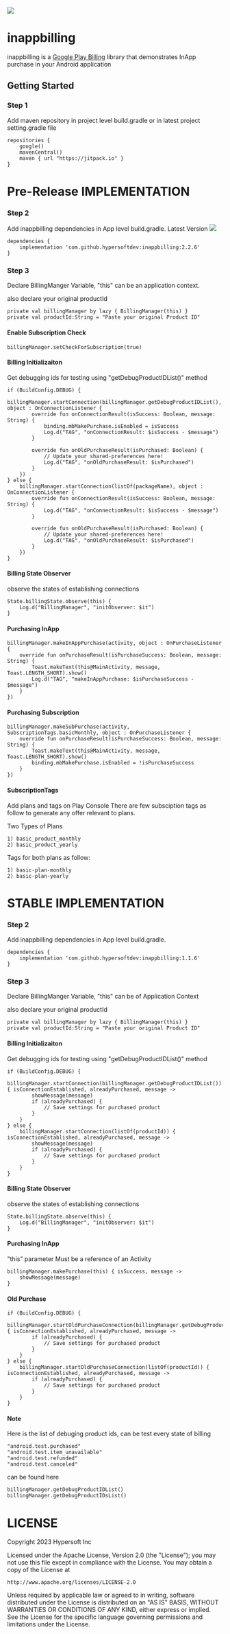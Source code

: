 [![](https://jitpack.io/v/hypersoftdev/inappbilling.svg)](https://jitpack.io/#hypersoftdev/inappbilling)
# inappbilling

inappbilling is a [Google Play Billing](https://developer.android.com/google/play/billing/integrate) library that demonstrates InApp purchase in your Android application

## Getting Started

### Step 1

Add maven repository in project level build.gradle or in latest project setting.gradle file
```
repositories {
    google()
    mavenCentral()
    maven { url "https://jitpack.io" }
}
```  


# Pre-Release IMPLEMENTATION

### Step 2

Add inappbilling dependencies in App level build.gradle. Latest Version [![](https://jitpack.io/v/hypersoftdev/inappbilling.svg)](https://jitpack.io/#hypersoftdev/inappbilling)
```
dependencies {
    implementation 'com.github.hypersoftdev:inappbilling:2.2.6'
}
``` 

### Step 3

Declare BillingManger Variable, "this" can be an application context.

also declare your original productId

```
private val billingManager by lazy { BillingManager(this) }
private val productId:String = "Paste your original Product ID"
```  

#### Enable Subscription Check

```
billingManager.setCheckForSubscription(true)
```  

#### Billing Initializaiton

Get debugging ids for testing using "getDebugProductIDList()" method

```
if (BuildConfig.DEBUG) {
    billingManager.startConnection(billingManager.getDebugProductIDList(), object : OnConnectionListener {
        override fun onConnectionResult(isSuccess: Boolean, message: String) {
            binding.mbMakePurchase.isEnabled = isSuccess
            Log.d("TAG", "onConnectionResult: $isSuccess - $message")
        }

        override fun onOldPurchaseResult(isPurchased: Boolean) {
            // Update your shared-preferences here!
            Log.d("TAG", "onOldPurchaseResult: $isPurchased")
        }
    })
} else {
    billingManager.startConnection(listOf(packageName), object : OnConnectionListener {
        override fun onConnectionResult(isSuccess: Boolean, message: String) {
            Log.d("TAG", "onConnectionResult: $isSuccess - $message")
        }

        override fun onOldPurchaseResult(isPurchased: Boolean) {
            // Update your shared-preferences here!
            Log.d("TAG", "onOldPurchaseResult: $isPurchased")
        }
    })
}

```
#### Billing State Observer

observe the states of establishing connections

```
State.billingState.observe(this) {
    Log.d("BillingManager", "initObserver: $it")
}
```
#### Purchasing InApp

```
billingManager.makeInAppPurchase(activity, object : OnPurchaseListener {
    override fun onPurchaseResult(isPurchaseSuccess: Boolean, message: String) {
        Toast.makeText(this@MainActivity, message, Toast.LENGTH_SHORT).show()
        Log.d("TAG", "makeInAppPurchase: $isPurchaseSuccess - $message")
    }
})
```

#### Purchasing Subscription

```
billingManager.makeSubPurchase(activity, SubscriptionTags.basicMonthly, object : OnPurchaseListener {
    override fun onPurchaseResult(isPurchaseSuccess: Boolean, message: String) {
        Toast.makeText(this@MainActivity, message, Toast.LENGTH_SHORT).show()
        binding.mbMakePurchase.isEnabled = !isPurchaseSuccess
    }
})
```

#### SubscriptionTags

Add plans and tags on Play Console
There are few subsciption tags as follow to generate any offer relevant to plans.

  Two Types of Plans
  
    1) basic_product_monthly
    2) basic_product_yearly
        
        
  Tags for both plans as follow:
  
    1) basic-plan-monthly
    2) basic-plan-yearly

# STABLE IMPLEMENTATION

### Step 2

Add inappbilling dependencies in App level build.gradle.
```
dependencies {
    implementation 'com.github.hypersoftdev:inappbilling:1.1.6'
}
``` 

### Step 3

Declare BillingManger Variable, "this" can be of Application Context

also declare your original productId

```
private val billingManager by lazy { BillingManager(this) }
private val productId:String = "Paste your original Product ID"
```  

#### Billing Initializaiton

Get debugging ids for testing using "getDebugProductIDList()" method

```
if (BuildConfig.DEBUG) {
    billingManager.startConnection(billingManager.getDebugProductIDList()) { isConnectionEstablished, alreadyPurchased, message ->
        showMessage(message)
        if (alreadyPurchased) {
            // Save settings for purchased product
        }
    }
} else {
    billingManager.startConnection(listOf(productId)) { isConnectionEstablished, alreadyPurchased, message ->
        showMessage(message)
        if (alreadyPurchased) {
            // Save settings for purchased product
        }
    }
}
```
#### Billing State Observer

observe the states of establishing connections

```
State.billingState.observe(this) {
    Log.d("BillingManager", "initObserver: $it")
}
```
#### Purchasing InApp

"this" parameter Must be a reference of an Activity

```
billingManager.makePurchase(this) { isSuccess, message ->
    showMessage(message)
}
```

#### Old Purchase

```
if (BuildConfig.DEBUG) {
    billingManager.startOldPurchaseConnection(billingManager.getDebugProductIDList()) { isConnectionEstablished, alreadyPurchased, message ->
        if (alreadyPurchased) {
            // Save settings for purchased product
        }
    }
} else {
    billingManager.startOldPurchaseConnection(listOf(productId)) { isConnectionEstablished, alreadyPurchased, message ->
        if (alreadyPurchased) {
            // Save settings for purchased product
        }
    }
}
```

#### Note
Here is the list of debuging product ids, can be test every state of billing

```
"android.test.purchased"
"android.test.item_unavailable"
"android.test.refunded"
"android.test.canceled"
```

can be found here

```
billingManager.getDebugProductIDList()
billingManager.getDebugProductIDsList()
```

# LICENSE

Copyright 2023 Hypersoft Inc

Licensed under the Apache License, Version 2.0 (the "License");
you may not use this file except in compliance with the License.
You may obtain a copy of the License at

    http://www.apache.org/licenses/LICENSE-2.0

Unless required by applicable law or agreed to in writing, software
distributed under the License is distributed on an "AS IS" BASIS,
WITHOUT WARRANTIES OR CONDITIONS OF ANY KIND, either express or implied.
See the License for the specific language governing permissions and
limitations under the License.
